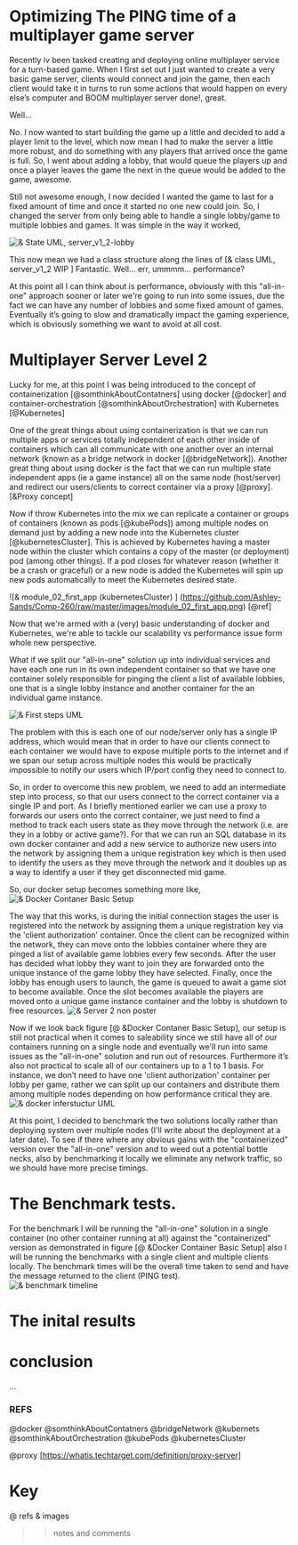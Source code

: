 # Optimizing The PING time of a multiplayer game server

Recently iv been tasked creating and deploying online multiplayer service for a turn-based game.
When I first set out I just wanted to create a very basic game server, clients would connect and join the game, then each client would take it in turns to run some actions that would happen on every else’s computer and BOOM multiplayer server done!, great.

Well...

No. I now wanted to start building the game up a little and decided to add a player limit to the level, which now mean I had to make the server a little more robust, and do something with any players that arrived once the game is full. So, I went about adding a lobby, that would queue the players up and once a player leaves the game the next in the queue would be added to the game, awesome.

Still not awesome enough, I now decided I wanted the game to last for a fixed amount of time and once it started no one new could join. So, I changed the server from only being able to handle a single lobby/game to multiple lobbies and games. It was simple in the way it worked, 

![& State UML, server_v1_2-lobby](https://github.com/Ashley-Sands/Comp-260/raw/master/images/Server_v1_2-lobby.png)

This now mean we had a class structure along the lines of
[& class UML, server_v1_2 WIP ]
Fantastic.
Well...
err, ummmm... performance?

At this point all I can think about is performance, obviously with this "all-in-one" approach sooner or later we're going to run into some issues, due the fact we can have any number of lobbies and some fixed amount of games. Eventually it’s going to slow and dramatically impact the gaming experience, which is obviously something we want to avoid at all cost.

# Multiplayer Server Level 2

Lucky for me, at this point I was being introduced to the concept of containerization [@somthinkAboutContatners] using docker [@docker] and container-orchestration [@somthinkAboutOrchestration] with Kubernetes [@Kubernetes]


One of the great things about using containerization is that we can run multiple apps or services totally independent of each other inside of containers which can all communicate with one another over an internal network (known as a bridge network in docker [@bridgeNetwork]). Another great thing about using docker is the fact that we can run multiple state independent apps (ie a game instance) all on the same node (host/server) and redirect our users/clients to correct container via a proxy [@proxy]. 
[&Proxy concept]

Now if throw Kubernetes into the mix we can replicate a container or groups of containers (known as pods [@kubePods]) among multiple nodes on demand just by adding a new node into the Kubernetes cluster [@kubernetesCluster]. This is achieved by Kubernetes having a master node within the cluster which contains a copy of the master (or deployment) pod (among other things). If a pod closes for whatever reason (whether it be a crash or graceful) or a new node is added the Kubernetes will spin up new pods automatically to meet the Kubernetes desired state.

![& module_02_first_app (kubernetesCluster) ] (https://github.com/Ashley-Sands/Comp-260/raw/master/images/module_02_first_app.png) [@ref]

Now that we're armed with a (very) basic understanding of docker and Kubernetes, we're able to tackle our scalability vs performance issue form whole new perspective. 

What if we split our "all-in-one" solution up into individual services and have each one run in its own independent container so that we have one container solely responsible for pinging the client a list of available lobbies, one that is a single lobby instance and another container for the an individual game instance.

![& First steps UML](https://github.com/Ashley-Sands/Comp-260/raw/master/images/firstStepsUML.png)

The problem with this is each one of our node/server only has a single IP address, which would mean that in order to have our clients connect to each container we would have to expose multiple ports to the internet and if we span our setup across multiple nodes this would be practically impossible to notify our users which IP/port config they need to connect to. 

So, in order to overcome this new problem, we need to add an intermediate step into process, so that our users connect to the correct container via a single IP and port. As I briefly mentioned earlier we can use a proxy to forwards our users onto the correct container, we just need to find a method to track each users state as they move through the network (i.e. are they in a lobby or active game?). For that we can run an SQL database in its own docker container and add a new service to authorize new users into the network by assigning them a unique registration key which is then used to identify the users as they move through the network and it doubles up as a way to identify a user if they get disconnected mid game.

So, our docker setup becomes something more like, 
![& Docker Contaner Basic Setup](https://github.com/Ashley-Sands/Comp-260/raw/master/images/dockerBasic.png)

The way that this works, is during the initial connection stages the user is registered into the network by assigning them a unique registration key via the 'client authorization' container. Once the client can be recognized within the network, they can move onto the lobbies container where they are pinged a list of available game lobbies every few seconds. After the user has decided what lobby they want to join they are forwarded onto the unique instance of the game lobby they have selected. Finally, once the lobby has enough users to launch, the game is queued to await a game slot to become available. Once the slot becomes available the players are moved onto a unique game instance container and the lobby is shutdown to free resources.
![& Server 2 non poster](https://github.com/Ashley-Sands/Comp-260/raw/master/images/Server%202%20poster.png)

Now if we look back figure [@ &Docker Contaner Basic Setup], our setup is still not practical when it comes to saleability since we still have all of our containers running on a single node and eventually we'll run into same issues as the "all-in-one" solution and run out of resources. Furthermore it’s also not practical to scale all of our containers up to a 1 to 1 basis. For instance, we don’t need to have one 'client authorization' container per lobby per game, rather we can split up our containers and distribute them among multiple nodes depending on how performance critical they are.
![& docker inferstuctur UML](https://github.com/Ashley-Sands/Comp-260/raw/master/images/infrastructure.png)

At this point, I decided to benchmark the two solutions locally rather than deploying system over multiple nodes (I'll write about the deployment at a later date). To see if there where any obvious gains with the "containerized" version over the "all-in-one" version and to weed out a potential bottle necks, also by benchmarking it locally we eliminate any network traffic, so we should have more precise timings. 

# The Benchmark tests.

For the benchmark I will be running the "all-in-one" solution in a single container (no other container running at all) against the "containerized" version as demonstrated in figure [@ &Docker Container Basic Setup] also I will be running the benchmarks with a single client and multiple clients locally. 
The benchmark times will be the overall time taken to send and have the message returned to the client (PING test).   
![& benchmark timeline](https://github.com/Ashley-Sands/Comp-260/raw/master/images/benchmark%20timeline.png)


# The inital results




# conclusion
...

### REFS
@docker
@somthinkAboutContatners
@bridgeNetwork
@kubernets
@somthinkAboutOrchestration
@kubePods
@kubernetesCluster

@proxy [https://whatis.techtarget.com/definition/proxy-server]

# Key
@ refs
& images
>> notes and comments


